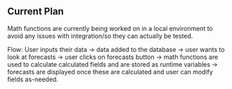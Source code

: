 Current Plan
---

Math functions are currently being worked on in a local environment to avoid any issues with integration/so they can actually be tested. 

Flow: User inputs their data -> data added to the database -> user wants to look at forecasts -> user clicks on forecasts button -> math functions are used to calculate calculated fields and are stored as runtime variables -> forecasts are displayed once these are calculated and user can modify fields as-needed.